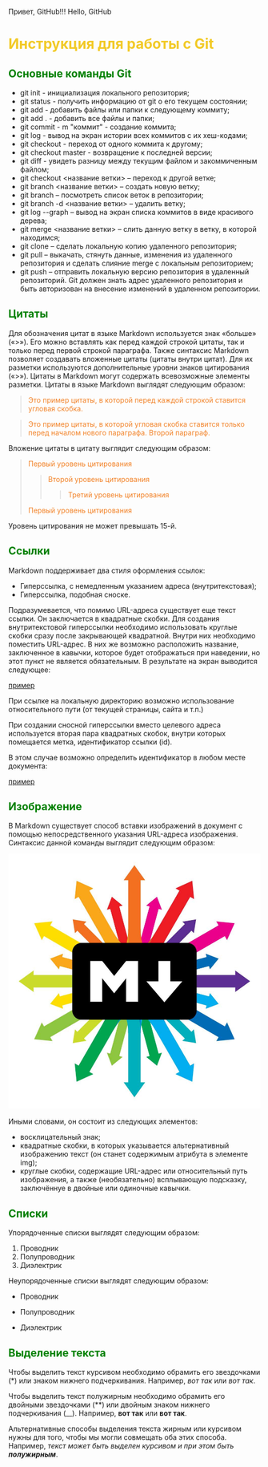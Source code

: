 Привет, GitHub!!!
Hello, GitHub

#  **<span style="color:#f2ca27"> Инструкция для работы с Git**

## <span style="color:green"> Основные команды Git

* git init - инициализация локального репозитория;
* git status - получить информацию от git  о его текущем состоянии;
* git add - добавить файлы или папки к следующему коммиту;
* git add . - добавить все файлы и папки;
* git commit - m "коммит" - создание коммита;
* git log - вывод на экран истории всех коммитов с их хеш-кодами;
* git checkout - переход от одного коммита к другому;
* git checkout master - возвращение к последней версии;
* git diff - увидеть разницу между текущим файлом и закоммиченным файлом;
* git checkout <название ветки> – переход к другой ветке;
* git branch <название ветки> – создать новую ветку;
* git branch – посмотреть список веток в репозитории;
* git branch -d <название ветки> – удалить ветку;
* git log --graph – вывод на экран списка коммитов в виде красивого дерева;
* git merge <название ветки> – слить данную ветку в ветку, в которой находимся;
* git clone – сделать локальную копию удаленного репозитория;
* git pull – выкачать, стянуть данные, изменения из удаленного репозитория и сделать слияние merge с локальным репозиторием;
* git push – отправить локальную версию репозитория в удаленный репозиторий. Git должен знать адрес удаленного репозитория и быть авторизован на внесение изменений в удаленном репозитории.

## <span style="color:green"> Цитаты

Для обозначения цитат в языке Markdown используется знак «больше» («>»). Его можно вставлять как перед каждой строкой цитаты, так и только перед первой строкой параграфа. Также синтаксис Markdown позволяет создавать вложенные цитаты (цитаты внутри цитат). Для их разметки используются дополнительные уровни знаков цитирования («>»). Цитаты в Markdown могут содержать всевозможные элементы разметки. Цитаты в языке Markdown выглядят следующим образом:

><span style="color:#f28227"> Это пример цитаты,
>в которой перед каждой строкой
>ставится угловая скобка.

><span style="color:#f28227"> Это пример цитаты,
в которой угловая скобка
ставится только перед началом нового параграфа.
>Второй параграф.

Вложение цитаты в цитату выглядит следующим образом:

> <span style="color:#f28227"> Первый уровень цитирования
>> <span style="color:#f28227"> Второй уровень цитирования
>>> <span style="color:#f28227"> Третий уровень цитирования
>
><span style="color:#f28227"> Первый уровень цитирования

Уровень цитирования не может превышать 15-й.

##  <span style="color:green"> Ссылки

Markdown поддерживает два стиля оформления ссылок:

* Гиперссылка, с немедленным указанием адреса (внутритекстовая);
* Гиперссылка, подобная сноске.

Подразумевается, что помимо URL-адреса существует еще текст ссылки. Он заключается в квадратные скобки. Для создания внутритекстовой гиперссылки необходимо использовать круглые скобки сразу после закрывающей квадратной. Внутри них необходимо поместить URL-адрес. В них же возможно расположить название, заключенное в кавычки, которое будет отображаться при наведении, но этот пункт не является обязательным.
В результате на экран выводится следующее: 

[пример](https://gist.github.com/ "Необязательная подсказка")

При ссылке на локальную директорию возможно использование относительного пути (от текущей страницы, сайта и т.п.)

При создании сносной гиперссылки вместо целевого адреса используется вторая пара квадратных скобок, внутри которых помещается метка, идентификатор ссылки (id).

В этом случае возможно определить идентификатор в любом месте документа:

[пример][id]

[id]: https://gist.github.com/ "Необязательная подсказка"

## <span style="color:green"> Изображение

В Markdown существует способ вставки изображений в документ с помощью непосредственного указания URL-адреса изображения. Синтаксис данной команды выглядит следующим образом:

![Альтернативный текст](photo11.jpg)

Иными словами, он состоит из следующих элементов:

* восклицательный знак;
* квадратные скобки, в которых указывается альтернативный изображению текст (он станет содержимым атрибута в элементе img);
* круглые скобки, содержащие URL-адрес или относительный путь изображения, а также (необязательно) всплывающую подсказку, заключённуе в двойные или одиночные кавычки.

##  <span style="color:green"> Списки

 Упорядоченные списки выглядят следующим образом:

1.  Проводник
2.  Полупроводник
3.  Диэлектрик

Неупорядоченные списки выглядят следующим образом:

* Проводник
- Полупроводник
+ Диэлектрик

##  <span style="color:green"> Выделение текста

Чтобы выделить текст курсивом необходимо обрамить его звездочками (*) или знаком нижнего подчеркивания. Например, *вот так* или _вот так_.

Чтобы выделить текст полужирным необходимо обрамить его двойными звездочками (**) или двойным знаком нижнего подчеркивания (__). Например, **вот так** или __вот так__.

Альтернативные способы выделения текста жирным или курсивом нужны для того, чтобы мы могли совмещать оба этих способа. Например, _текст может быть выделен курсивом и при этом быть **полужирным**_.
